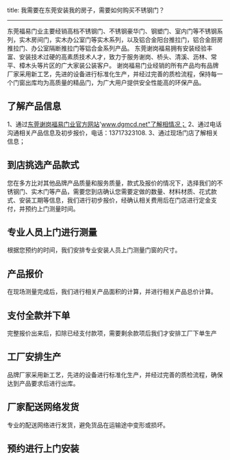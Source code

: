 title: 我需要在东莞安装我的房子，需要如何购买不锈钢门？

---

东莞福易门业主要经销高档不锈钢门、不锈钢豪华门、钢塑门、室内门等不锈钢系列，实木房间门，实木办公室门等实木系列，以及铝合金阳台推拉门，铝合金厨房推拉门、办公室隔断推拉门等铝合金系列产品。
东莞谢岗福易拥有安装经验丰富、安装技术过硬的高素质技术人才，致力于服务谢岗、桥头、清溪、沥林、常平、樟木头等片区的广大家装公装客户。
谢岗福易门业经销的所有产品均有品牌厂家采用新工艺，先进的设备进行标准化生产，并经过完善的质检流程，保持每一个门窗出库均为高质量的精品门，为广大用户提供安全性能高的环保产品。 

## 了解产品信息

1、通过<a href="http://www.dgmcd.net" title="东莞谢岗福易门业">东莞谢岗福易门业官方网站</a>'www.dgmcd.net"了解相情况；
2、通过电话沟通相关产品信息及初步报价，电话：13717323108.
3、通过现场门店了解相关信息；

## 到店挑选产品款式

您在多方比对其他品牌产品质量和服务质量，款式及报价的情况下，选择我们的不锈钢门、实木门等产品，需要您到店确认您需要定做的数量、材料材质、花式款式、安装工期等信息，我们进行初步报价，经确认相关费用后在门店进行定金支付，并预约上门测量时间。

## 专业人员上门进行测量

根据您预约的时间，我们安排专业安装人员上门测量门窗的尺寸。

## 产品报价

在现场测量完成后，我们进行相关产品面积的计算，并进行相关产品总价计算。

## 支付全款并下单

完整报价出来后，扣除已经支付款项，需要剩余款项后我们才安排工厂下单生产

## 工厂安排生产

品牌厂家采用新工艺，先进的设备进行标准化生产，并经过完善的质检流程，确保达到产品要求后进行出库。

## 厂家配送网络发货

专业的配送网络进行发货，避免货品在运输途中变形或损坏。


## 预约进行上门安装


